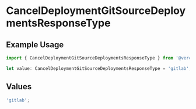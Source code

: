 # CancelDeploymentGitSourceDeploymentsResponseType

## Example Usage

```typescript
import { CancelDeploymentGitSourceDeploymentsResponseType } from '@vercel/client/models/operations';

let value: CancelDeploymentGitSourceDeploymentsResponseType = 'gitlab';
```

## Values

```typescript
'gitlab';
```
